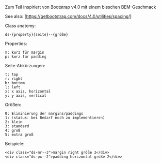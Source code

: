 Zum Teil inspiriert von Bootstrap v4.0 mit einem bisschen BEM-Geschmack

See also: [https://getbootstrap.com/docs/4.0/utilities/spacing/]

Class anatomy:

    ds-{property}{seite}--{größe}

Properties:

    m: kurz für margin
    p: kurz für padding

Seite-Abkürzungen:

    t: top
    r: right
    b: bottom
    l: left
    x: x axis, horizontal
    y: y axis, vertical

Größen:

    0: Eliminierung der margins/paddings
    1: (status: bei Bedarf noch zu implementieren)
    2: klein
    3: standard
    4: groß
    5: extra groß

Beispiele:

    <div class="ds-mr--3">margin right größe 3</div>
    <div class="ds-px--2">padding horizontal größe 2</div>
